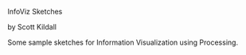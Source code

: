 InfoViz Sketches

by Scott Kildall


Some sample sketches for Information Visualization using Processing.

